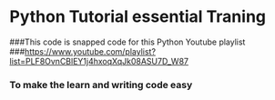 # Python Tutorial essential Traning
###This code is snapped code for this Python Youtube playlist
###https://www.youtube.com/playlist?list=PLF8OvnCBlEY1j4hxoqXqJk08ASU7D_W87
### To make the learn and writing code easy
